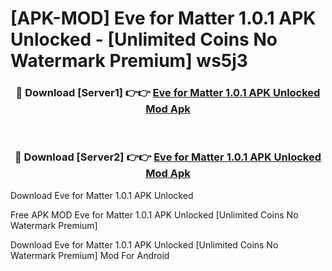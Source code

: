 # [APK-MOD] Eve for Matter 1.0.1 APK Unlocked - [Unlimited Coins No Watermark Premium] ws5j3



<div align="center">
<h3>🔴 Download [Server1] 👉👉 <a href="https://momento.my/?title=Eve_for_Matter_1.0.1_APK_Unlocked">Eve for Matter 1.0.1 APK Unlocked Mod Apk</a></h3><br>

<h3>🔴 Download [Server2] 👉👉 <a href="https://momento.my/?title=Eve_for_Matter_1.0.1_APK_Unlocked">Eve for Matter 1.0.1 APK Unlocked Mod Apk</a></h3>
</div>



Download Eve for Matter 1.0.1 APK Unlocked 

Free APK MOD Eve for Matter 1.0.1 APK Unlocked [Unlimited Coins No Watermark Premium]

Download Eve for Matter 1.0.1 APK Unlocked [Unlimited Coins No Watermark Premium] Mod For Android
